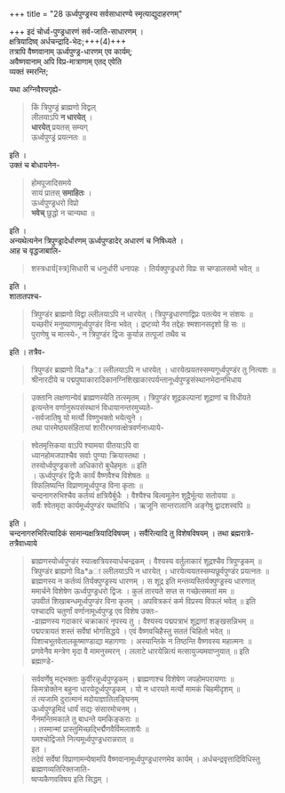 +++
title = "28 ऊर्ध्वपुण्ड्रस्य सर्वसाधारण्ये स्मृत्याद्युदाहरणम्"

+++
इदं चोर्ध्व-पुण्ड्रधारणं सर्व-जाति-साधारणम् ।  
क्षत्रियादिष्व् अर्धचन्द्रादि-भेदः;+++(4)+++  
तत्रापि वैष्णवानाम् ऊर्ध्वपुण्ड्र-धारणम् एव कार्यम्;  
अवैष्णवानाम् अपि विप्र-मात्राणाम् एतद् एवेति  
व्यक्तं स्मरन्ति;  

यथा अग्निवैश्यगृह्ये-  

> किं त्रिपुण्ड्रं ब्राह्मणो विद्वल्  
लीलयाऽपि **न धारयेत्** ।  
**धारयेत्** प्रयतस् सम्यग्  
ऊर्ध्वपुण्ड्रं प्रयत्नतः ॥

इति ।  
उक्तं च बोधायनेन-  

> होमपूजादिसमये  
सायं प्रातस् **समाहितः** ।  
ऊर्ध्वपुण्ड्रधरो विप्रो  
**भवेच्** छुद्धो न चान्यथा ॥

इति ।  
अन्यथेत्यनेन त्रिपुण्ड्रादेर्धारणम् ऊर्ध्वपुण्डादेर् अधारणं च निषिध्यते ।  
आह च वृद्धजाबालि-  

> शस्त्रधार्य[स्त्र]सिधारी च धनुर्धारी धनापहः । तिर्यक्पुण्ड्रधरो विप्रः स चण्डालसमो भवेत् ॥

इति ।  
शातातपश्च-  

> त्रिपुण्डंर ब्राह्मणो विद्वा
> ल्लीलयाऽपि न धारयेत् । त्रिपुण्ड्रधारणाद्विप्रः पतत्येव न संशयः ॥  
यच्छरीरं मनुष्याणामूर्ध्वपुण्डंर विना भवेत् । द्रष्टव्यो नैव तद्देहः श्मशानसदृशो हि सः ॥  
पुराणेषु च मात्स्ये-, न त्रिपुण्डंर द्विजः कुर्यान्न तत्पूजां तथैव च

इति । तत्रैव-  

> त्रिपुण्डंर ब्राह्मणो विa*aा
> ल्लीलयाऽपि न धारयेत् । धारयेत्प्रयतस्सम्यगूर्ध्वपुण्डंर तु नित्यशः ॥  
श्रीनारदीये च पद्मपुष्पाकारादिकानग्निशिखाकारपर्यन्तानूर्ध्वपुण्ड्रसंस्थानभेदानभिधाय  

> उक्तानि लक्षणान्येवं ब्राह्मणस्येति तत्स्मृतम् । त्रिपुण्डंर शूद्रकल्पानां शूद्राणां च विधीयते  
इत्यन्तेन वर्णानुरूपसंस्थानं विधायानन्तरमुच्यते-  
-सर्वजातिषु यो मर्त्यो विष्णुभक्तो भयेत्युने ।  
तथा पारमेष्ठ्यसंहितायां शारीरभगवत्क्षेत्रवर्णनाध्याये-  

> श्वेतमृत्तिकया वाऽपि श्यामया पीतयाऽपि वा  
ध्यानहोमजपाश्चैव सर्वाः पुण्याः क्रियास्तथा ।  
तस्योर्ध्वपुण्ड्रकत्तो अधिकारो बुधैहमृतः ॥ इति  
। ऊर्ध्वपुण्डंर द्विजैः कार्यं वैष्णवैश्च विशेषतः ॥  
विफलिष्यन्ति विप्राणामूर्ध्वपुण्ड विना कृताः ॥  
चन्दनागरुभिश्चैव कर्तव्यं क्षत्रियैर्बुधैः । वैश्यैश्च बिल्वमूलेन शूद्रैर्भूत्या सतोयया ॥  
सर्वैः श्वेतमृदा कार्यमूर्ध्वपुण्डंर यथाविधि । ऋजूनि सान्तरालानि अङ्गेषु द्वादशस्वपि ॥

इति ।  
चन्दनागरुभिरित्यादिकं सामान्यक्षत्रियादिविषयम् । सर्वैरित्यादि तु विशेषविषयम् । तथा ब्रह्मरात्रे-  
तत्रैवाध्याये  

> ब्राह्मणस्योर्ध्वपुण्डंर स्यात्क्षत्रियस्यार्धचन्द्रकम् । वैश्यस्य वर्तुलाकारं शूद्रश्चैव त्रिपुण्ड्रकम् ॥  
त्रिपुण्डंर ब्राह्यणो विa*aा
> ल्लीलयाऽपि न धारयेत् । धारयेत्ययतस्सम्यछूर्वपुण्डंर प्रयत्नतः ॥  
ब्राह्मणस्य न कर्तव्यं तिर्यक्पुण्ड्रस्य धारणम् । स शूद्र इति मन्तव्यस्तिर्यक्पुण्ड्रस्य धारणात्  
ममार्चने विशेषेण ऊर्ध्वपुण्ड्रधरो द्विजः । कुलं तारयते सप्त स गच्छेत्समतां मम ॥  
उपवीतं शिखाबन्धमूर्ध्वपुण्डंर विना कृतम् । अपवित्रकरं कर्म विप्रस्य विफलं भवेत् ॥ इति  
पश्चादपि चतुर्णां वर्णानामूर्ध्वपुण्ड्र एव विशेष उक्तः-  
-व्राह्मणस्य गदाकारं चक्राकारं नृपस्य तु । वैश्यस्य पद्मपत्राभं शूद्राणां शङ्खसन्निभम् ॥  
पद्मपत्रायतं शस्तं सर्वेषां भोगसिद्धये । एवं वैष्णवचिहैस्तु सततं चिहितो भवेत् ॥  
पिशाचभूतवेतालकूष्माण्डाद्या महागणाः । अस्यान्तिके न तिष्ठन्ति वैष्णवस्य महात्मनः ॥  
प्रणवेनैव मन्त्रेण मृदा वै मामनुस्मरन् । ललाटे धारयेन्नित्यं मत्सायुज्यमवाप्नुयात् ॥ इति  
ब्रह्माण्डे-  

> सर्ववर्णेषु मद्भक्ताः कुर्वीरन्नूर्ध्वपुण्ड्रकम् । ब्राह्मणाश्च विशेषेण जपहोमपरायणाः ॥  
किमत्रोक्तेन बहुना धारयेदूर्ध्वपुण्ड्रकम् । यो न धारयते मर्त्यो मामकं चिहमीदृशम् ॥  
तं त्यजामि दुरात्मानं मदोयाज्ञातिलङ्घिनम्  
ऊर्ध्वपुण्ड्रमिदं धार्यं सद्यः संसारमोचनम् ।  
नैनमन्तिमकाले तु बाधन्ते यमकिङ्कराः ॥  
। तस्मान्मां प्रास्तुमिच्छद्भिर्द्मैणवैर्विमलाशयैः ॥  
यमश्चोद्विजते नित्यमूर्ध्वपुण्ड्रधरान्नरात् ॥  
इत ।  
तदेवं सर्वेषां विप्राणामन्येषामपि वैष्णवानामूर्ध्वपुण्ड्रधारणमेव कार्यम् । अर्धचन्द्रवृत्तादिविधिस्तु ब्राह्मणव्यतिरिक्तजाति-  
ष्वप्यकैणवविषय इति सिद्धम् ।